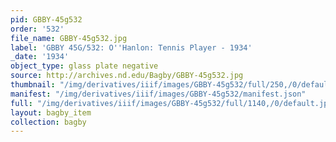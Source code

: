 ```yaml
---
pid: GBBY-45g532
order: '532'
file_name: GBBY-45g532.jpg
label: 'GBBY 45G/532: O''Hanlon: Tennis Player - 1934'
_date: '1934'
object_type: glass plate negative
source: http://archives.nd.edu/Bagby/GBBY-45g532.jpg
thumbnail: "/img/derivatives/iiif/images/GBBY-45g532/full/250,/0/default.jpg"
manifest: "/img/derivatives/iiif/images/GBBY-45g532/manifest.json"
full: "/img/derivatives/iiif/images/GBBY-45g532/full/1140,/0/default.jpg"
layout: bagby_item
collection: bagby
---
```

